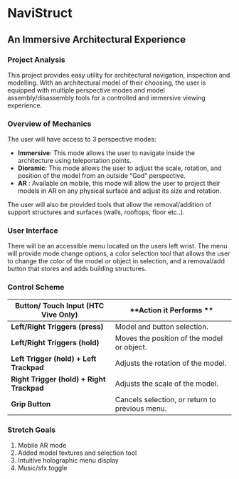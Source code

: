 # NaviStruct

## An Immersive Architectural Experience 

### Project Analysis 

This project provides easy utility for architectural navigation, inspection and modelling. With an architectural model of their choosing, the user is equipped with multiple perspective modes and model assembly/disassembly tools for a controlled and immersive viewing experience.   

### Overview of Mechanics 

The user will have access to 3 perspective modes:  

- **Immersive**: This mode allows the user to navigate inside the architecture using teleportation points.  
- **Dioramic**: This mode allows the user to adjust the scale, rotation, and position of the model from an outside “God” perspective.
- **AR** : Available on mobile, this mode will allow the user to project their models in AR on any physical surface and adjust its size   and rotation.    

The user will also be provided tools that allow the removal/addition of support structures and surfaces (walls, rooftops, floor etc..).

### User Interface 

There will be an accessible menu located on the users left wrist. The menu will provide mode change options, a color selection tool that allows the user to change the color of the model or object in selection, and a removal/add button that stores and adds building structures.  
 
### Control Scheme 

| **Button/ Touch Input (HTC Vive Only)** | **Action it Performs ** | 
| --------------------------------------- | ----------------------- | 
| **Left/Right Triggers (press)** | Model and button selection. |
| **Left/Right Triggers (hold)** | Moves the position of the model or object. |
| **Left Trigger (hold) + Left Trackpad**  | Adjusts the rotation of the model. | 
| **Right Trigger (hold) + Right Trackpad** | Adjusts the scale of the model. | 
| **Grip Button** | Cancels selection, or return to previous menu. | 

### Stretch Goals 

1. Mobile AR mode 
2. Added model textures and selection tool   
3. Intuitive holographic menu display 
4. Music/sfx toggle  
 
 
 
